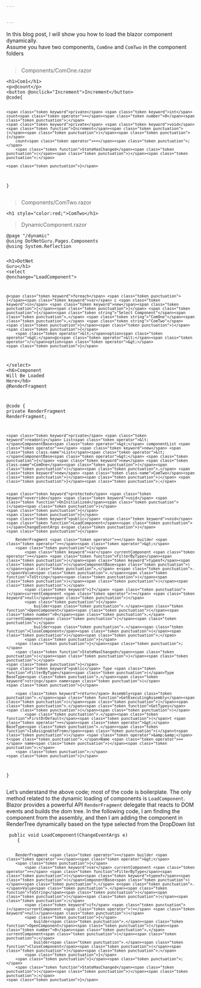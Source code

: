 ```yaml
---


---
```


<p>In this blog post, I will show you how to load the blazor component dynamically.<br>
Assume you have two components, <code>ComOne</code> and <code>ComTwo</code> in the component folders</p>
<p><img src="https://blogger.googleusercontent.com/img/a/AVvXsEjw_ZRoKUFt974keXx79VTid71cicO1RYw-crUpeg-CKjs7HLqRWxVF7ZOXseUpuiUcteNW4RoJ0yp-8HHj4WOIWZEb4YHAIPrjxpNgqofzOlOXX59NRT-Wkx6S_SuPc3x2GJalT1Rg4CNWg9fKPfPMT-cvNp0BYCAiRMmx7XxzdfzCAV7QRhKHFz1uag=w640-h314" alt=""></p>
<blockquote>
<p>Components/ComOne.razor</p>
</blockquote>
<pre class=" language-csharp"><code class="prism  language-csharp"><span class="token operator">&lt;</span>h1<span class="token operator">&gt;</span>Com1<span class="token operator">&lt;</span><span class="token operator">/</span>h1<span class="token operator">&gt;</span>
<span class="token operator">&lt;</span>p<span class="token operator">&gt;</span>@count<span class="token operator">&lt;</span><span class="token operator">/</span>p<span class="token operator">&gt;</span>
<span class="token operator">&lt;</span>button @onclick<span class="token operator">=</span><span class="token string">"Increment"</span><span class="token operator">&gt;</span>Increment<span class="token operator">&lt;</span><span class="token operator">/</span>button<span class="token operator">&gt;</span>
@code<span class="token punctuation">{</span>

    <span class="token keyword">private</span> <span class="token keyword">int</span> count<span class="token operator">=</span><span class="token number">0</span><span class="token punctuation">;</span>
    <span class="token keyword">private</span> <span class="token keyword">void</span> <span class="token function">Increment</span><span class="token punctuation">(</span><span class="token punctuation">)</span><span class="token punctuation">{</span>
        count<span class="token operator">++</span><span class="token punctuation">;</span>
        <span class="token function">StateHasChanged</span><span class="token punctuation">(</span><span class="token punctuation">)</span><span class="token punctuation">;</span>

    <span class="token punctuation">}</span>
<span class="token punctuation">}</span>
</code></pre>
<blockquote>
<p>Components/ComTwo.razor</p>
</blockquote>
<pre class=" language-csharp"><code class="prism  language-csharp"><span class="token operator">&lt;</span>h1 style<span class="token operator">=</span><span class="token string">"color:red;"</span><span class="token operator">&gt;</span>ComTwo<span class="token operator">&lt;</span><span class="token operator">/</span>h1<span class="token operator">&gt;</span>
</code></pre>
<blockquote>
<p>DynamicComponent.razor</p>
</blockquote>
<pre class=" language-csharp"><code class="prism  language-csharp">@page <span class="token string">"/dynamic"</span>
@<span class="token keyword">using</span> DotNetGuru<span class="token punctuation">.</span>Pages<span class="token punctuation">.</span>Components
@<span class="token keyword">using</span> System<span class="token punctuation">.</span>Reflection

<span class="token operator">&lt;</span>h1<span class="token operator">&gt;</span>DotNet Guru<span class="token operator">&lt;</span><span class="token operator">/</span>h1<span class="token operator">&gt;</span>
<span class="token operator">&lt;</span><span class="token keyword">select</span> @onchange<span class="token operator">=</span><span class="token string">"LoadComponent"</span><span class="token operator">&gt;</span>
    

    @<span class="token keyword">foreach</span> <span class="token punctuation">(</span><span class="token keyword">var</span> c <span class="token keyword">in</span> <span class="token keyword">new</span><span class="token punctuation">[</span><span class="token punctuation">]</span> <span class="token punctuation">{</span><span class="token string">"Select Component"</span><span class="token punctuation">,</span> <span class="token string">"ComOne"</span><span class="token punctuation">,</span> <span class="token string">"ComTwo"</span> <span class="token punctuation">}</span><span class="token punctuation">)</span>
    <span class="token punctuation">{</span>
        <span class="token operator">&lt;</span>option<span class="token operator">&gt;</span>@c<span class="token operator">&lt;</span><span class="token operator">/</span>option<span class="token operator">&gt;</span>
    <span class="token punctuation">}</span>
<span class="token operator">&lt;</span><span class="token operator">/</span><span class="token keyword">select</span><span class="token operator">&gt;</span>
<span class="token operator">&lt;</span>h6<span class="token operator">&gt;</span>Component Will Be Loaded Here<span class="token operator">&lt;</span><span class="token operator">/</span>h6<span class="token operator">&gt;</span>
@RenderFragment

@code <span class="token punctuation">{</span>
    <span class="token keyword">private</span> RenderFragment RenderFragment<span class="token punctuation">;</span>

    <span class="token keyword">private</span> <span class="token keyword">readonly</span> List<span class="token operator">&lt;</span>ComponentBase<span class="token operator">&gt;</span> componentList <span class="token operator">=</span> <span class="token keyword">new</span> <span class="token class-name">List</span><span class="token operator">&lt;</span>ComponentBase<span class="token operator">&gt;</span> <span class="token punctuation">{</span> <span class="token keyword">new</span> <span class="token class-name">ComOne</span><span class="token punctuation">(</span><span class="token punctuation">)</span><span class="token punctuation">,</span> <span class="token keyword">new</span> <span class="token class-name">ComTwo</span><span class="token punctuation">(</span><span class="token punctuation">)</span> <span class="token punctuation">}</span><span class="token punctuation">;</span>


    <span class="token keyword">protected</span> <span class="token keyword">override</span> <span class="token keyword">void</span> <span class="token function">OnInitialized</span><span class="token punctuation">(</span><span class="token punctuation">)</span>
    <span class="token punctuation">{</span>
    <span class="token punctuation">}</span>
    <span class="token keyword">public</span> <span class="token keyword">void</span> <span class="token function">LoadComponent</span><span class="token punctuation">(</span>ChangeEventArgs e<span class="token punctuation">)</span>
    <span class="token punctuation">{</span>
       
        RenderFragment <span class="token operator">=</span> builder <span class="token operator">=</span><span class="token operator">&gt;</span>
        <span class="token punctuation">{</span>
            <span class="token keyword">var</span> currentComponent <span class="token operator">=</span> <span class="token function">FilterByType</span><span class="token punctuation">(</span><span class="token keyword">typeof</span><span class="token punctuation">(</span>ComponentBase<span class="token punctuation">)</span><span class="token punctuation">,</span> e<span class="token punctuation">.</span>Value<span class="token punctuation">.</span><span class="token function">ToString</span><span class="token punctuation">(</span><span class="token punctuation">)</span><span class="token punctuation">)</span><span class="token punctuation">;</span>
            <span class="token keyword">if</span> <span class="token punctuation">(</span>currentComponent <span class="token operator">!=</span> <span class="token keyword">null</span><span class="token punctuation">)</span>
            <span class="token punctuation">{</span>
                builder<span class="token punctuation">.</span><span class="token function">OpenComponent</span><span class="token punctuation">(</span><span class="token number">0</span><span class="token punctuation">,</span> currentComponent<span class="token punctuation">)</span><span class="token punctuation">;</span>
                builder<span class="token punctuation">.</span><span class="token function">CloseComponent</span><span class="token punctuation">(</span><span class="token punctuation">)</span><span class="token punctuation">;</span>
            <span class="token punctuation">}</span>
        <span class="token punctuation">}</span><span class="token punctuation">;</span>
        <span class="token function">StateHasChanged</span><span class="token punctuation">(</span><span class="token punctuation">)</span><span class="token punctuation">;</span>
    <span class="token punctuation">}</span>
    <span class="token keyword">public</span> Type <span class="token function">FilterByType</span><span class="token punctuation">(</span>Type BaseType<span class="token punctuation">,</span><span class="token keyword">string</span> name<span class="token punctuation">)</span>
    <span class="token punctuation">{</span>

        <span class="token keyword">return</span> Assembly<span class="token punctuation">.</span><span class="token function">GetExecutingAssembly</span><span class="token punctuation">(</span><span class="token punctuation">)</span><span class="token punctuation">.</span><span class="token function">GetTypes</span><span class="token punctuation">(</span><span class="token punctuation">)</span>
            <span class="token punctuation">.</span><span class="token function">FirstOrDefault</span><span class="token punctuation">(</span>t <span class="token operator">=</span><span class="token operator">&gt;</span> BaseType<span class="token punctuation">.</span><span class="token function">IsAssignableFrom</span><span class="token punctuation">(</span>t<span class="token punctuation">)</span> <span class="token operator">&amp;&amp;</span> t<span class="token punctuation">.</span>Name <span class="token operator">==</span> name<span class="token punctuation">)</span><span class="token punctuation">;</span>
        <span class="token punctuation">;</span>
    <span class="token punctuation">}</span>

<span class="token punctuation">}</span>
</code></pre>
<p>Let’s understand the above code; most of the code is boilerplate. The only method related to the dynamic loading of components is <code>LoadComponent</code>. Blazor provides a powerful API <code>RenderFragment</code> delegate that reacts to DOM events and builds the dom tree. In the following code, I am finding the component from the assembly, and then I am adding the component in RenderTree dynamically based on the type selected from the DropDown list</p>
<pre class=" language-csharp"><code class="prism  language-csharp"> <span class="token keyword">public</span> <span class="token keyword">void</span> <span class="token function">LoadComponent</span><span class="token punctuation">(</span>ChangeEventArgs e<span class="token punctuation">)</span>
    <span class="token punctuation">{</span>
       
        RenderFragment <span class="token operator">=</span> builder <span class="token operator">=</span><span class="token operator">&gt;</span>
        <span class="token punctuation">{</span>
            <span class="token keyword">var</span> currentComponent <span class="token operator">=</span> <span class="token function">FilterByType</span><span class="token punctuation">(</span><span class="token keyword">typeof</span><span class="token punctuation">(</span>ComponentBase<span class="token punctuation">)</span><span class="token punctuation">,</span> e<span class="token punctuation">.</span>Value<span class="token punctuation">.</span><span class="token function">ToString</span><span class="token punctuation">(</span><span class="token punctuation">)</span><span class="token punctuation">)</span><span class="token punctuation">;</span>
            <span class="token keyword">if</span> <span class="token punctuation">(</span>currentComponent <span class="token operator">!=</span> <span class="token keyword">null</span><span class="token punctuation">)</span>
            <span class="token punctuation">{</span>
                builder<span class="token punctuation">.</span><span class="token function">OpenComponent</span><span class="token punctuation">(</span><span class="token number">0</span><span class="token punctuation">,</span> currentComponent<span class="token punctuation">)</span><span class="token punctuation">;</span>
                builder<span class="token punctuation">.</span><span class="token function">CloseComponent</span><span class="token punctuation">(</span><span class="token punctuation">)</span><span class="token punctuation">;</span>
            <span class="token punctuation">}</span>
        <span class="token punctuation">}</span><span class="token punctuation">;</span>
        <span class="token function">StateHasChanged</span><span class="token punctuation">(</span><span class="token punctuation">)</span><span class="token punctuation">;</span>
    <span class="token punctuation">}</span>
</code></pre>

